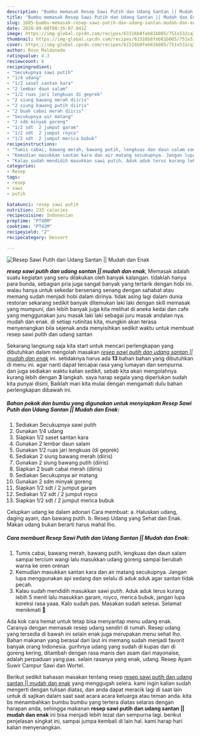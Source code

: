 ```yaml
---
description: "Bumbu memasak Resep Sawi Putih dan Udang Santan || Mudah dan Enak yang Lezat"
title: "Bumbu memasak Resep Sawi Putih dan Udang Santan || Mudah dan Enak yang Lezat"
slug: 1685-bumbu-memasak-resep-sawi-putih-dan-udang-santan-mudah-dan-enak-yang-lezat
date: 2020-09-08T08:35:07.841Z
image: https://img-global.cpcdn.com/recipes/61516b8feb81b085/751x532cq70/resep-sawi-putih-dan-udang-santan-mudah-dan-enak-foto-resep-utama.jpg
thumbnail: https://img-global.cpcdn.com/recipes/61516b8feb81b085/751x532cq70/resep-sawi-putih-dan-udang-santan-mudah-dan-enak-foto-resep-utama.jpg
cover: https://img-global.cpcdn.com/recipes/61516b8feb81b085/751x532cq70/resep-sawi-putih-dan-udang-santan-mudah-dan-enak-foto-resep-utama.jpg
author: Rose Maldonado
ratingvalue: 4.3
reviewcount: 8
recipeingredient:
- "Secukupnya sawi putih"
- "1/4 udang"
- "1/2 saset santan kara"
- "2 lembar daun salam"
- "1/2 ruas jari lengkuas di geprek"
- "2 siung bawang merah diiris"
- "2 siung bawang putih diiris"
- "2 buah cabai merah diiris"
- "Secukupnya air matang"
- "2 sdm minyak goreng"
- "1/2 sdt  2 jumput garam"
- "1/2 sdt  2 jumput royco"
- "1/2 sdt  2 jumput merica bubuk"
recipeinstructions:
- "Tumis cabai, bawang merah, bawang putih, lengkuas dan daun salam sampai tercium wangi lalu masukkan udang goreng sampai berubah warna ke oren orenan"
- "Kemudian masukkan santan kara dan air matang secukupnya. Jangan lupa menggunakan api sedang dan selalu di aduk aduk agar santan tidak pecah."
- "Kalau sudah mendidih masukkan sawi putih. Aduk aduk terus kurang lebih 5 menit lalu masukkan garam, royco, merica bubuk, jangan lupa koreksi rasa yaaa. Kalo sudah pas. Masakan sudah selesai. Selamat menikmati 🤗"
categories:
- Resep
tags:
- resep
- sawi
- putih

katakunci: resep sawi putih 
nutrition: 233 calories
recipecuisine: Indonesian
preptime: "PT40M"
cooktime: "PT42M"
recipeyield: "2"
recipecategory: Dessert

---
```



![Resep Sawi Putih dan Udang Santan || Mudah dan Enak](https://img-global.cpcdn.com/recipes/61516b8feb81b085/751x532cq70/resep-sawi-putih-dan-udang-santan-mudah-dan-enak-foto-resep-utama.jpg)

<b><i>resep sawi putih dan udang santan || mudah dan enak</i></b>, Memasak adalah suatu kegiatan yang seru dilakukan oleh banyak kalangan. tidaklah hanya para bunda, sebagian pria juga sangat banyak yang tertarik dengan hobi ini. walau hanya untuk sekedar bersenang senang dengan sahabat atau memang sudah menjadi hobi dalam dirinya. tidak asing lagi dalam dunia restoran sekarang sedikit banyak ditemukan laki laki dengan skill memasak yang mumpuni, dan lebih banyak juga kita melihat di aneka kedai dan cafe yang menggunakan juru masak laki laki sebagai juru masak andalan nya.
 mudah dan enak</i>. di setiap rutinitas kita, mungkin akan terasa menyenangkan bila sejenak anda menyisihkan sedikit waktu untuk membuat resep sawi putih dan udang santan 

Sekarang langsung saja kita start untuk mencari perlengkapan yang dibutuhkan dalam mengolah masakan <u><i>resep sawi putih dan udang santan || mudah dan enak</i></u> ini. setidaknya harus ada <b>13</b> bahan bahan yang dibutuhkan di menu ini. agar nanti dapat tercapai rasa yang lumayan dan sempurna. dan juga sediakan waktu kalian sedikit, sebab kita akan mengolahnya kurang lebih dengan <b>3</b> langkah. saya harap segala yang diperlukan sudah kita punyai disini, Baiklah mari kita mulai dengan mengamati dulu bahan perlengkapan dibawah ini.

<!--inarticleads1-->

##### Bahan pokok dan bumbu yang digunakan untuk menyiapkan Resep Sawi Putih dan Udang Santan || Mudah dan Enak:

1. Sediakan Secukupnya sawi putih
1. Gunakan 1/4 udang
1. Siapkan 1/2 saset santan kara
1. Gunakan 2 lembar daun salam
1. Gunakan 1/2 ruas jari lengkuas (di geprek)
1. Sediakan 2 siung bawang merah (diiris)
1. Gunakan 2 siung bawang putih (diiris)
1. Siapkan 2 buah cabai merah (diiris)
1. Sediakan Secukupnya air matang
1. Gunakan 2 sdm minyak goreng
1. Siapkan 1/2 sdt / 2 jumput garam
1. Sediakan 1/2 sdt / 2 jumput royco
1. Siapkan 1/2 sdt / 2 jumput merica bubuk


Celupkan udang ke dalam adonan Cara membuat: a. Haluskan udang, daging ayam, dan bawang putih. b. Resep Udang yang Sehat dan Enak. Makan udang bukan berarti harus mahal lho. 

<!--inarticleads2-->

##### Cara membuat Resep Sawi Putih dan Udang Santan || Mudah dan Enak:

1. Tumis cabai, bawang merah, bawang putih, lengkuas dan daun salam sampai tercium wangi lalu masukkan udang goreng sampai berubah warna ke oren orenan
1. Kemudian masukkan santan kara dan air matang secukupnya. Jangan lupa menggunakan api sedang dan selalu di aduk aduk agar santan tidak pecah.
1. Kalau sudah mendidih masukkan sawi putih. Aduk aduk terus kurang lebih 5 menit lalu masukkan garam, royco, merica bubuk, jangan lupa koreksi rasa yaaa. Kalo sudah pas. Masakan sudah selesai. Selamat menikmati 🤗


Ada kok cara hemat untuk tetap bisa menyantap menu udang enak. Caranya dengan memasak resep udang sendiri di rumah. Resep udang yang tersedia di bawah ini selain enak juga merupakan menu sehat lho. Bahan makanan yang berasal dari laut ini memang sudah menjadi favorit banyak orang Indonesia. gurihnya udang yang sudah di kupas dan di goreng kering, ditambah dengan rasa manis dan asam dari mayonaise, adalah perpaduan yang pas. selain rasanya yang enak, udang. Resep Ayam Suwir Campur Sawi dan Wortel. 

Berikut sedikit bahasan masakan tentang resep <u>resep sawi putih dan udang santan || mudah dan enak</u> yang menggugah selera. kami ingin kalian sudah mengerti dengan tulisan diatas, dan anda dapat meracik lagi di saat lain untuk di sajikan dalam saat saat acara acara keluarga atau teman anda. kita bs menambahkan bumbu bumbu yang tertera diatas selaras dengan harapan anda, sehingga makanan <b>resep sawi putih dan udang santan || mudah dan enak</b> ini bisa menjadi lebih lezat dan sempurna lagi. berikut penjelasan singkat ini, sampai jumpa kembali di lain hal. kami harap hari kalian menyenangkan.
